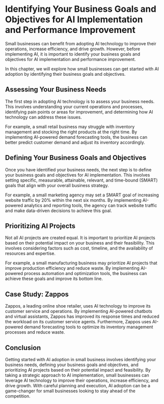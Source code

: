 Identifying Your Business Goals and Objectives for AI Implementation and Performance Improvement
===============================================================================================================================================================

Small businesses can benefit from adopting AI technology to improve their operations, increase efficiency, and drive growth. However, before implementing AI, it is important to identify your business goals and objectives for AI implementation and performance improvement.

In this chapter, we will explore how small businesses can get started with AI adoption by identifying their business goals and objectives.

Assessing Your Business Needs
-----------------------------

The first step in adopting AI technology is to assess your business needs. This involves understanding your current operations and processes, identifying pain points or areas for improvement, and determining how AI technology can address these issues.

For example, a small retail business may struggle with inventory management and stocking the right products at the right time. By implementing AI-powered demand forecasting tools, the business can better predict customer demand and adjust its inventory accordingly.

Defining Your Business Goals and Objectives
-------------------------------------------

Once you have identified your business needs, the next step is to define your business goals and objectives for AI implementation. This involves setting specific, measurable, attainable, relevant, and time-bound (SMART) goals that align with your overall business strategy.

For example, a small marketing agency may set a SMART goal of increasing website traffic by 20% within the next six months. By implementing AI-powered analytics and reporting tools, the agency can track website traffic and make data-driven decisions to achieve this goal.

Prioritizing AI Projects
------------------------

Not all AI projects are created equal. It is important to prioritize AI projects based on their potential impact on your business and their feasibility. This involves considering factors such as cost, timeline, and the availability of resources and expertise.

For example, a small manufacturing business may prioritize AI projects that improve production efficiency and reduce waste. By implementing AI-powered process automation and optimization tools, the business can achieve these goals and improve its bottom line.

Case Study: Zappos
------------------

Zappos, a leading online shoe retailer, uses AI technology to improve its customer service and operations. By implementing AI-powered chatbots and virtual assistants, Zappos has improved its response times and reduced the workload on its customer service agents. Furthermore, Zappos uses AI-powered demand forecasting tools to optimize its inventory management processes and reduce waste.

Conclusion
----------

Getting started with AI adoption in small business involves identifying your business needs, defining your business goals and objectives, and prioritizing AI projects based on their potential impact and feasibility. By taking a strategic approach to AI implementation, small businesses can leverage AI technology to improve their operations, increase efficiency, and drive growth. With careful planning and execution, AI adoption can be a game-changer for small businesses looking to stay ahead of the competition.
